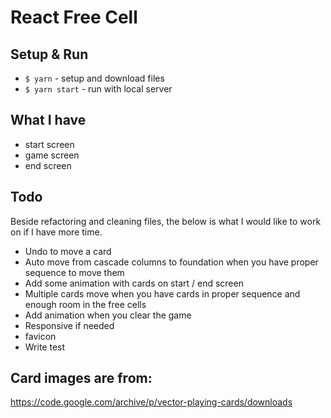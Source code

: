 # React Free Cell

## Setup & Run

- `$ yarn` - setup and download files
- `$ yarn start` - run with local server

## What I have

- start screen
- game screen
- end screen

## Todo

Beside refactoring and cleaning files, the below is what I would like to work on if I have more time.

- Undo to move a card
- Auto move from cascade columns to foundation when you have proper sequence to move them  
- Add some animation with cards on start / end screen
- Multiple cards move when you have cards in proper sequence and enough room in the free cells
- Add animation when you clear the game
- Responsive if needed
- favicon
- Write test

## Card images are from:

https://code.google.com/archive/p/vector-playing-cards/downloads

